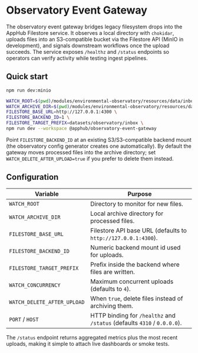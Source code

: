 # Observatory Event Gateway

The observatory event gateway bridges legacy filesystem drops into the AppHub Filestore service. It observes a local directory with `chokidar`, uploads files into an S3-compatible bucket via the Filestore API (MinIO in development), and signals downstream workflows once the upload succeeds. The service exposes `/healthz` and `/status` endpoints so operators can verify activity while testing ingest pipelines.

## Quick start

```bash
npm run dev:minio

WATCH_ROOT=$(pwd)/modules/environmental-observatory/resources/data/inbox \
WATCH_ARCHIVE_DIR=$(pwd)/modules/environmental-observatory/resources/data/archive \
FILESTORE_BASE_URL=http://127.0.0.1:4300 \
FILESTORE_BACKEND_ID=1 \
FILESTORE_TARGET_PREFIX=datasets/observatory/inbox \
npm run dev --workspace @apphub/observatory-event-gateway
```

Point `FILESTORE_BACKEND_ID` at an existing S3/S3-compatible backend mount (the observatory config generator creates one automatically). By default the gateway moves processed files into the archive directory; set `WATCH_DELETE_AFTER_UPLOAD=true` if you prefer to delete them instead.

## Configuration

| Variable | Purpose |
| --- | --- |
| `WATCH_ROOT` | Directory to monitor for new files. |
| `WATCH_ARCHIVE_DIR` | Local archive directory for processed files. |
| `FILESTORE_BASE_URL` | Filestore API base URL (defaults to `http://127.0.0.1:4300`). |
| `FILESTORE_BACKEND_ID` | Numeric backend mount id used for uploads. |
| `FILESTORE_TARGET_PREFIX` | Prefix inside the backend where files are written. |
| `WATCH_CONCURRENCY` | Maximum concurrent uploads (defaults to `4`). |
| `WATCH_DELETE_AFTER_UPLOAD` | When `true`, delete files instead of archiving them. |
| `PORT` / `HOST` | HTTP binding for `/healthz` and `/status` (defaults `4310` / `0.0.0.0`). |

The `/status` endpoint returns aggregated metrics plus the most recent uploads, making it simple to attach live dashboards or smoke tests.
